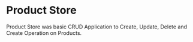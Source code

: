 # Product Store 
Product Store was basic CRUD Application to Create, Update, Delete and Create Operation on Products.